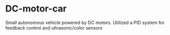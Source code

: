 # DC-motor-car
Small autonomous vehicle powered by DC motors. Utilized a PID system for feedback control and ultrasonic/color sensors
